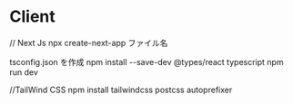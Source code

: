 # Client

// Next Js
npx create-next-app ファイル名

tsconfig.json を作成
npm install --save-dev @types/react typescript
npm run dev

//TailWind CSS
npm install tailwindcss postcss autoprefixer
